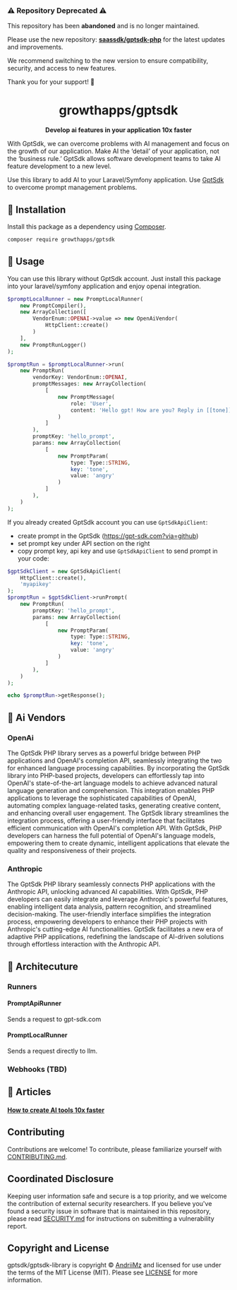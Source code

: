 ### ⚠️ Repository Deprecated ⚠️  

This repository has been **abandoned** and is no longer maintained.  

Please use the new repository: **[saassdk/gptsdk-php](https://github.com/saassdk/gptsdk-php)** for the latest updates and improvements.  

We recommend switching to the new version to ensure compatibility, security, and access to new features.  

Thank you for your support! 🚀  


<h1 align="center">growthapps/gptsdk</h1>


<p align="center">
    <strong>Develop ai features in your application 10x faster</strong>
</p>

<!--
TODO: Make sure the following URLs are correct and working for your project.
      Then, remove these comments to display the badges, giving users a quick
      overview of your package.

<p align="center">
    <a href="https://github.com/growthapps/gptsdk-library"><img src="https://img.shields.io/badge/source-gptsdk/gptsdk--library-blue.svg?style=flat-square" alt="Source Code"></a>
    <a href="https://packagist.org/packages/gptsdk/gptsdk-library"><img src="https://img.shields.io/packagist/v/gptsdk/gptsdk-library.svg?style=flat-square&label=release" alt="Download Package"></a>
    <a href="https://php.net"><img src="https://img.shields.io/packagist/php-v/gptsdk/gptsdk-library.svg?style=flat-square&colorB=%238892BF" alt="PHP Programming Language"></a>
    <a href="https://github.com/growthapps/gptsdk-library/blob/main/LICENSE"><img src="https://img.shields.io/packagist/l/gptsdk/gptsdk-library.svg?style=flat-square&colorB=darkcyan" alt="Read License"></a>
    <a href="https://github.com/growthapps/gptsdk-library/actions/workflows/continuous-integration.yml"><img src="https://img.shields.io/github/actions/workflow/status/growthapps/gptsdk-library/continuous-integration.yml?branch=main&style=flat-square&logo=github" alt="Build Status"></a>
    <a href="https://codecov.io/gh/growthapps/gptsdk-library"><img src="https://img.shields.io/codecov/c/gh/growthapps/gptsdk-library?label=codecov&logo=codecov&style=flat-square" alt="Codecov Code Coverage"></a>
    <a href="https://shepherd.dev/github/growthapps/gptsdk-library"><img src="https://img.shields.io/endpoint?style=flat-square&url=https%3A%2F%2Fshepherd.dev%2Fgithub%2Fgrowthapps%2Fgptsdk-library%2Fcoverage" alt="Psalm Type Coverage"></a>
</p>
-->


With GptSdk, we can overcome problems with AI management and focus on the growth of our application. Make AI the ‘detail’ of your application, not the ‘business rule.’ GptSdk allows software development teams to take AI feature development to a new level.

Use this library to add AI to your Laravel/Symfony application.
Use [GptSdk](https://gpt-sdk.com?via=github) to overcome prompt management problems.

## 📲 Installation

Install this package as a dependency using [Composer](https://getcomposer.org).

``` bash
composer require growthapps/gptsdk
```


## 🎢 Usage
You can use this library without GptSdk account.
Just install this package into your laravel/symfony application and enjoy openai integration.
``` php
$promptLocalRunner = new PromptLocalRunner(
    new PromptCompiler(),
    new ArrayCollection([
        VendorEnum::OPENAI->value => new OpenAiVendor(
            HttpClient::create()
        )
    ],
    new PromptRunLogger()
);

$promptRun = $promptLocalRunner->run(
    new PromptRun(
        vendorKey: VendorEnum::OPENAI,
        promptMessages: new ArrayCollection(
            [
                new PromptMessage(
                    role: 'User',
                    content: 'Hello gpt! How are you? Reply in [[tone]] tone.'
                )
            ]
        ),
        promptKey: 'hello_prompt',
        params: new ArrayCollection(
            [
                new PromptParam(
                    type: Type::STRING,
                    key: 'tone',
                    value: 'angry'
                )
            ]
        ),
    )
);
```

If you already created GptSdk account you can use `GptSdkApiClient`:
- create prompt in the GptSdk (https://gpt-sdk.com?via=github)
- set prompt key under API section on the right
- copy prompt key, api key and use `GptSdkApiClient` to send prompt in your code:
```php
$gptSdkClient = new GptSdkApiClient(
    HttpClient::create(),
    'myapikey'
);
$promptRun = $gptSdkClient->runPrompt(
    new PromptRun(
        promptKey: 'hello_prompt',
        params: new ArrayCollection(
            [
                new PromptParam(
                    type: Type::STRING,
                    key: 'tone',
                    value: 'angry'
                )
            ]
        ),
    )
);

echo $promptRun->getResponse();
```

## 🧠 Ai Vendors
### OpenAi
The GptSdk PHP library serves as a powerful bridge between PHP applications and OpenAI's completion API, seamlessly integrating the two for enhanced language processing capabilities. By incorporating the GptSdk library into PHP-based projects, developers can effortlessly tap into OpenAI's state-of-the-art language models to achieve advanced natural language generation and comprehension. This integration enables PHP applications to leverage the sophisticated capabilities of OpenAI, automating complex language-related tasks, generating creative content, and enhancing overall user engagement. The GptSdk library streamlines the integration process, offering a user-friendly interface that facilitates efficient communication with OpenAI's completion API. With GptSdk, PHP developers can harness the full potential of OpenAI's language models, empowering them to create dynamic, intelligent applications that elevate the quality and responsiveness of their projects.

### Anthropic
The GptSdk PHP library seamlessly connects PHP applications with the Anthropic API, unlocking advanced AI capabilities. With GptSdk, PHP developers can easily integrate and leverage Anthropic's powerful features, enabling intelligent data analysis, pattern recognition, and streamlined decision-making. The user-friendly interface simplifies the integration process, empowering developers to enhance their PHP projects with Anthropic's cutting-edge AI functionalities. GptSdk facilitates a new era of adaptive PHP applications, redefining the landscape of AI-driven solutions through effortless interaction with the Anthropic API.

## 🏯 Architecuture
### Runners
#### PromptApiRunner
Sends a request to gpt-sdk.com

#### PromptLocalRunner
Sends a request directly to llm.


### Webhooks (TBD)

## 📰 Articles
#### [How to create AI tools 10x faster](https://medium.com/@moroz97andrze/unleashing-ai-potential-overcoming-prompt-management-hurdles-with-gptsdk-43f067681fa1)

## Contributing

Contributions are welcome! To contribute, please familiarize yourself with
[CONTRIBUTING.md](CONTRIBUTING.md).

## Coordinated Disclosure

Keeping user information safe and secure is a top priority, and we welcome the
contribution of external security researchers. If you believe you've found a
security issue in software that is maintained in this repository, please read
[SECURITY.md](SECURITY.md) for instructions on submitting a vulnerability report.






## Copyright and License

gptsdk/gptsdk-library is copyright © [AndriiMz](https://gpt-sdk.com)
and licensed for use under the terms of the
MIT License (MIT). Please see [LICENSE](LICENSE) for more information.


